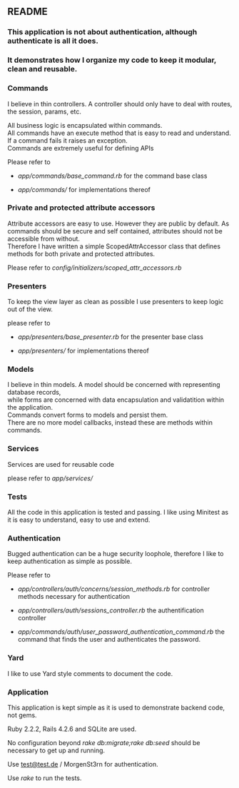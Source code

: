 ## README

### This application is not about authentication, although authenticate is all it does.

### It demonstrates how I organize my code to keep it modular, clean and reusable.

### Commands

I believe in thin controllers. A controller should only have to deal with routes, the session, params, etc.

All business logic is encapsulated within commands.  
All commands have an execute method that is easy to read and understand.  
If a command fails it raises an exception.  
Commands are extremely useful for defining APIs  

Please refer to

* _app/commands/base_command.rb_ for the command base class

* _app/commands/_ for implementations thereof

### Private and protected attribute accessors

Attribute accessors are easy to use. However they are public by default. 
As commands should be secure and self contained, attributes should not be accessible from without.  
Therefore I have written a simple ScopedAttrAccessor class that defines methods for both private and protected attributes.

Please refer to _config/initializers/scoped_attr_accessors.rb_

### Presenters

To keep the view layer as clean as possible I use presenters to keep logic out of the view.

please refer to 

* _app/presenters/base_presenter.rb_ for the presenter base class

* _app/presenters/_ for implementations thereof

### Models

I believe in thin models. A model should be concerned with representing database records,  
while forms are concerned with data encapsulation and validatition within the application.  
Commands convert forms to models and persist them.  
There are no more model callbacks, instead these are methods within commands.  

### Services

Services are used for reusable code

please refer to _app/services/_

### Tests

All the code in this application is tested and passing. I like using Minitest as it is easy to understand, easy to use and extend.


### Authentication

Bugged authentication can be a huge security loophole, therefore I like to keep authentication as simple as possible.

Please refer to

* _app/controllers/auth/concerns/session_methods.rb_ for controller methods necessary for authentication

* _app/controllers/auth/sessions_controller.rb_ the authentification controller

* _app/commands/auth/user_password_authentication_command.rb_ the command that finds the user and authenticates the password.

### Yard

I like to use Yard style comments to document the code.

### Application

This application is kept simple as it is used to demonstrate backend code, not gems.

Ruby 2.2.2, Rails 4.2.6 and SQLite are used.

No configuration beyond _rake db:migrate;rake db:seed_ should be necessary to get up and running.

Use test@test.de / MorgenSt3rn for authentication.

Use _rake_ to run the tests.

